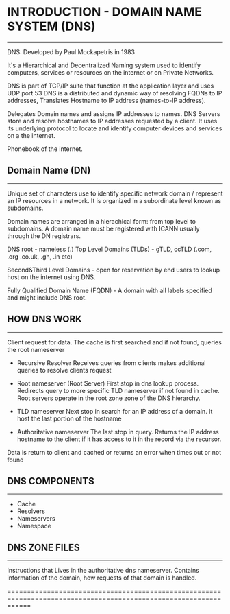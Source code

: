 # INTRODUCTION - DOMAIN NAME SYSTEM (DNS)
-----------------------------------------
DNS:
Developed by Paul Mockapetris in 1983

It's a Hierarchical and Decentralized Naming system used to identify
computers, services or resources on the internet or on Private Networks.

DNS is part of TCP/IP suite that function at the application layer and uses UDP port 53
DNS is a distributed and dynamic way of resolving FQDNs to IP addresses, Translates Hostname to IP address (names-to-IP address).

Delegates Domain names and assigns IP addresses to names. DNS Servers store and resolve hostnames to IP addresses requested by a client.
It uses its underlying protocol to locate and identify computer devices and services on a the internet.

Phonebook of the internet.

## Domain Name (DN)
-------------------
Unique set of characters use to identify specific network domain / represent an IP resources in a network. It is organized in a subordinate level known as subdomains.

Domain names are arranged in a hierachical form: from top level to subdomains. A domain name must be registered with ICANN usually through the DN registrars.

DNS root - nameless (.)
Top Level Domains (TLDs) - gTLD, ccTLD (.com, .org .co.uk, .gh, .in etc)
  
Second&Third Level Domains - open for reservation by end users to lookup host on the internet using DNS.

Fully Qualified Domain Name (FQDN) - A domain with all labels specified and might include DNS root.

## HOW DNS WORK
----------------
Client request for data. The cache is first searched and if not found, queries the root nameserver 

- Recursive Resolver
 Receives queries from clients
 makes additional queries to resolve clients request
 
- Root nameserver (Root Server)
 First stop in dns lookup process. Redirects query to more specific TLD nameserver if not found in cache.
 Root servers operate in the root zone zone of the DNS hierarchy.
 
- TLD nameserver
 Next stop in search for an IP address of a domain. It host the last portion of the hostname
 
- Authoritative nameserver
 The last stop in query. Returns the IP address hostname to the client if it has access to it in the record via the recursor.

Data is return to client and cached or returns an error when times out or not found

## DNS COMPONENTS
------------------
- Cache
- Resolvers
- Nameservers
- Namespace

## DNS ZONE FILES
------------------
Instructions that Lives in the authoritative dns nameserver.
Contains information of the domain, how requests of that domain is handled.

==================================================================================================================
